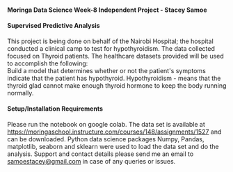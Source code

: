 #### Moringa Data Science Week-8 Independent Project - Stacey Samoe

#### Supervised Predictive Analysis
This project is being done on behalf of the Nairobi Hospital; the hospital conducted a clinical camp to test for hypothyroidism. The data collected focused on Thyroid patients. The healthcare datasets provided will be used to accomplish the following:  
 Build a model that determines whether or not the patient's symptoms indicate that the patient has hypothyroid.
Hypothyroidism - means that the thyroid glad cannot make enough thyroid hormone to keep the body running normally.

#### Setup/Installation Requirements
Please run the notebook on google colab. The data set is available at https://moringaschool.instructure.com/courses/148/assignments/1527 and can be downloaded. Python data science packages Numpy, Pandas, matplotlib, seaborn and sklearn were used to load the data set and do the analysis. Support and contact details please send me an email to samoestacey@gmail.com in case of any queries or issues.